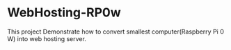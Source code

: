# WebHosting-RP0w
This project Demonstrate how to convert smallest computer(Raspberry Pi 0 W) into web hosting server.
